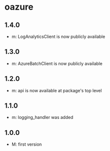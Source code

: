 # oazure

## 1.4.0
* m: LogAnalyticsClient is now publicly available

## 1.3.0
* m: AzureBatchClient is now publicly available

## 1.2.0
* m: api is now available at package's top level

## 1.1.0
* m: logging_handler was added

## 1.0.0
* M: first version
